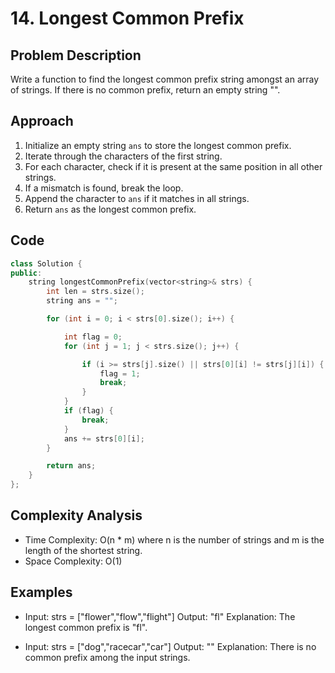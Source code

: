 # 14. Longest Common Prefix

## Problem Description

Write a function to find the longest common prefix string amongst an array of strings. If there is no common prefix, return an empty string "".

## Approach

1. Initialize an empty string `ans` to store the longest common prefix.
2. Iterate through the characters of the first string.
3. For each character, check if it is present at the same position in all other strings.
4. If a mismatch is found, break the loop.
5. Append the character to `ans` if it matches in all strings.
6. Return `ans` as the longest common prefix.

## Code

```cpp
class Solution {
public:
    string longestCommonPrefix(vector<string>& strs) {
        int len = strs.size();
        string ans = "";

        for (int i = 0; i < strs[0].size(); i++) {

            int flag = 0;
            for (int j = 1; j < strs.size(); j++) {

                if (i >= strs[j].size() || strs[0][i] != strs[j][i]) {
                    flag = 1;
                    break;
                }
            }
            if (flag) {
                break;
            }
            ans += strs[0][i];
        }

        return ans;
    }
};
```

## Complexity Analysis

- Time Complexity: O(n \* m) where n is the number of strings and m is the length of the shortest string.
- Space Complexity: O(1)

## Examples

- Input: strs = ["flower","flow","flight"]
  Output: "fl"
  Explanation: The longest common prefix is "fl".

- Input: strs = ["dog","racecar","car"]
  Output: ""
  Explanation: There is no common prefix among the input strings.
